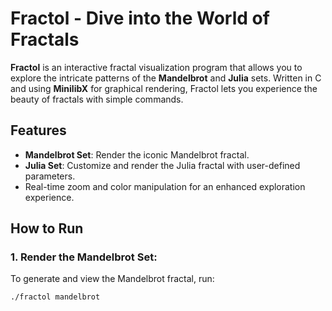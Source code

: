 # Fractol - Dive into the World of Fractals

**Fractol** is an interactive fractal visualization program that allows you to explore the intricate patterns of the **Mandelbrot** and **Julia** sets. Written in C and using **MinilibX** for graphical rendering, Fractol lets you experience the beauty of fractals with simple commands.

## Features
- **Mandelbrot Set**: Render the iconic Mandelbrot fractal.
- **Julia Set**: Customize and render the Julia fractal with user-defined parameters.
- Real-time zoom and color manipulation for an enhanced exploration experience.

## How to Run

### 1. Render the Mandelbrot Set:
To generate and view the Mandelbrot fractal, run:
```
./fractol mandelbrot
